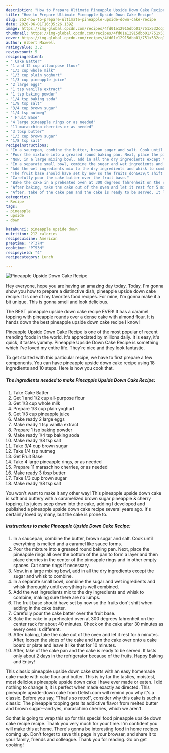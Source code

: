 ```yaml
---
description: "How to Prepare Ultimate Pineapple Upside Down Cake Recipe"
title: "How to Prepare Ultimate Pineapple Upside Down Cake Recipe"
slug: 252-how-to-prepare-ultimate-pineapple-upside-down-cake-recipe
date: 2020-06-01T16:35:26.139Z
image: https://img-global.cpcdn.com/recipes/4fd01e12915dbb01/751x532cq70/pineapple-upside-down-cake-recipe-recipe-main-photo.jpg
thumbnail: https://img-global.cpcdn.com/recipes/4fd01e12915dbb01/751x532cq70/pineapple-upside-down-cake-recipe-recipe-main-photo.jpg
cover: https://img-global.cpcdn.com/recipes/4fd01e12915dbb01/751x532cq70/pineapple-upside-down-cake-recipe-recipe-main-photo.jpg
author: Albert Maxwell
ratingvalue: 3.2
reviewcount: 5
recipeingredient:
- " Cake Batter"
- "1 and 12 cup allpurpose flour"
- "1/3 cup whole milk"
- "1/3 cup plain yoghurt"
- "1/3 cup pineapple juice"
- "2 large eggs"
- "1 tsp vanilla extract"
- "1 tsp baking powder"
- "1/4 tsp baking soda"
- "1/8 tsp salt"
- "3/4 cup brown sugar"
- "1/4 tsp nutmeg"
- " Fruit Base"
- "4 large pineapple rings or as needed"
- "11 maraschino cherries or as needed"
- "3 tbsp butter"
- "1/3 cup brown sugar"
- "1/8 tsp salt"
recipeinstructions:
- "In a saucepan, combine the butter, brown sugar and salt. Cook until everything is melted and a caramel like sauce forms."
- "Pour the mixture into a greased round baking pan. Next, place the pineapple rings all over the bottom of the pan to form a layer and then place cherries in the center of the pineapple rings and in other empty spaces. Cut some rings if necessary."
- "Now, in a large mixing bowl, add in all the dry ingredients except the sugar and whisk to combine."
- "In a separate small bowl, combine the sugar and wet ingredients and whisk thoroughly until everything is well combined."
- "Add the wet ingredients mix to the dry ingredients and whisk to combine, making sure there are no lumps."
- "The fruit base should have set by now so the fruits don&#39;t shift when adding in the cake batter."
- "Carefully pour the cake batter over the fruit base."
- "Bake the cake in a preheated oven at 300 degrees fahrenheit on the center rack for about 40 minutes. Check on the cake after 30 minutes as every oven is different."
- "After baking, take the cake out of the oven and let it rest for 5 minutes. After, loosen the sides of the cake and turn the cake over onto a cake board or plate and leave it like that for 10 minutes."
- "After, take of the cake pan and the cake is ready to be served. It lasts only about 2 days in the refrigerator because of the fruits. Happy Baking and Enjoy!"
categories:
- Recipe
tags:
- pineapple
- upside
- down

katakunci: pineapple upside down 
nutrition: 212 calories
recipecuisine: American
preptime: "PT37M"
cooktime: "PT53M"
recipeyield: "4"
recipecategory: Lunch

---
```



![Pineapple Upside Down Cake Recipe](https://img-global.cpcdn.com/recipes/4fd01e12915dbb01/751x532cq70/pineapple-upside-down-cake-recipe-recipe-main-photo.jpg)

Hey everyone, hope you are having an amazing day today. Today, I'm gonna show you how to prepare a distinctive dish, pineapple upside down cake recipe. It is one of my favorites food recipes. For mine, I'm gonna make it a bit unique. This is gonna smell and look delicious.

The BEST pineapple upside down cake recipe EVER! It has a caramel topping with pineapple rounds over a dense cake with almond flour. It is hands down the best pineapple upside down cake recipe I know!

Pineapple Upside Down Cake Recipe is one of the most popular of recent trending foods in the world. It's appreciated by millions daily. It is easy, it's quick, it tastes yummy. Pineapple Upside Down Cake Recipe is something which I've loved my entire life. They're nice and they look fantastic.


To get started with this particular recipe, we have to first prepare a few components. You can have pineapple upside down cake recipe using 18 ingredients and 10 steps. Here is how you cook that.

<!--inarticleads1-->

##### The ingredients needed to make Pineapple Upside Down Cake Recipe:

1. Take  Cake Batter
1. Get 1 and 1/2 cup all-purpose flour
1. Get 1/3 cup whole milk
1. Prepare 1/3 cup plain yoghurt
1. Get 1/3 cup pineapple juice
1. Make ready 2 large eggs
1. Make ready 1 tsp vanilla extract
1. Prepare 1 tsp baking powder
1. Make ready 1/4 tsp baking soda
1. Make ready 1/8 tsp salt
1. Take 3/4 cup brown sugar
1. Take 1/4 tsp nutmeg
1. Get  Fruit Base
1. Take 4 large pineapple rings, or as needed
1. Prepare 11 maraschino cherries, or as needed
1. Make ready 3 tbsp butter
1. Take 1/3 cup brown sugar
1. Make ready 1/8 tsp salt


You won&#39;t want to make it any other way! This pineapple upside down cake is soft and buttery with a caramelized brown sugar pineapple &amp; cherry topping. Its juices seep down into the cake, adding I developed and published a pineapple upside down cake recipe several years ago. It&#39;s certainly loved by many, but the cake is prone to. 

<!--inarticleads2-->

##### Instructions to make Pineapple Upside Down Cake Recipe:

1. In a saucepan, combine the butter, brown sugar and salt. Cook until everything is melted and a caramel like sauce forms.
1. Pour the mixture into a greased round baking pan. Next, place the pineapple rings all over the bottom of the pan to form a layer and then place cherries in the center of the pineapple rings and in other empty spaces. Cut some rings if necessary.
1. Now, in a large mixing bowl, add in all the dry ingredients except the sugar and whisk to combine.
1. In a separate small bowl, combine the sugar and wet ingredients and whisk thoroughly until everything is well combined.
1. Add the wet ingredients mix to the dry ingredients and whisk to combine, making sure there are no lumps.
1. The fruit base should have set by now so the fruits don&#39;t shift when adding in the cake batter.
1. Carefully pour the cake batter over the fruit base.
1. Bake the cake in a preheated oven at 300 degrees fahrenheit on the center rack for about 40 minutes. Check on the cake after 30 minutes as every oven is different.
1. After baking, take the cake out of the oven and let it rest for 5 minutes. After, loosen the sides of the cake and turn the cake over onto a cake board or plate and leave it like that for 10 minutes.
1. After, take of the cake pan and the cake is ready to be served. It lasts only about 2 days in the refrigerator because of the fruits. Happy Baking and Enjoy!


This classic pineapple upside down cake starts with an easy homemade cake made with cake flour and butter. This is by far the tasties, moistest, most delicious pineapple upside down cake I have ever made or eaten. I did nothing to change it; it is perfect when made exactly as directed. This pineapple upside-down cake from Delish.com will remind you why it&#39;s a classic. Before you say, &#34;That&#39;s so retro!&#34;, consider why this cake is such a classic: The pineapple topping gets its addictive flavor from melted butter and brown sugar—and yes, maraschino cherries, which we aren&#39;t. 

So that is going to wrap this up for this special food pineapple upside down cake recipe recipe. Thank you very much for your time. I'm confident you will make this at home. There's gonna be interesting food in home recipes coming up. Don't forget to save this page in your browser, and share it to your family, friends and colleague. Thank you for reading. Go on get cooking!
